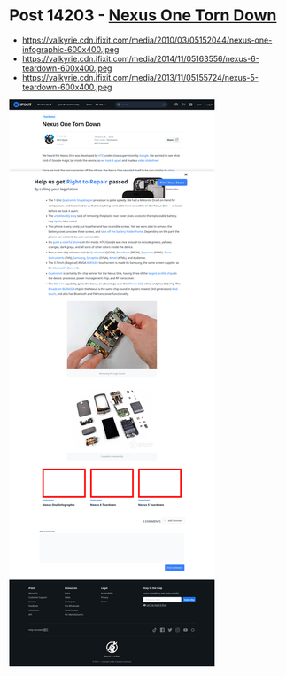 # Post 14203 - [Nexus One Torn Down](https://www.ifixit.com/News/14203/nexus-one-torn-down)

- https://valkyrie.cdn.ifixit.com/media/2010/03/05152044/nexus-one-infographic-600x400.jpeg
- https://valkyrie.cdn.ifixit.com/media/2014/11/05163556/nexus-6-teardown-600x400.jpeg
- https://valkyrie.cdn.ifixit.com/media/2013/11/05155724/nexus-5-teardown-600x400.jpeg

![screencap](screenshots/73cb5e27-1de8-45bd-8615-bc4933da92f8.png)
